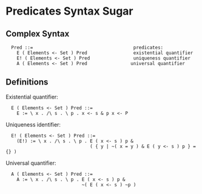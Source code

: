 Predicates Syntax Sugar
=======================

Complex Syntax
--------------

```
  Pred ::=                                     predicates:
    E ( Elements <- Set ) Pred                 existential quantifier
    E! ( Elements <- Set ) Pred                uniqueness quantifier
    A ( Elements <- Set ) Pred                universal quantifier
```

Definitions
-----------

Existential quantifier:

```
  E ( Elements <- Set ) Pred ::=
    E := \ x . /\ s . \ p . x <- s & p x <- P
```

Uniqueness identifier:

```
  E! ( Elements <- Set ) Pred ::=
    (E!) := \ x . /\ s . \ p . E ( x <- s ) p &
                               ( { y | ~( x = y ) & E ( y <- s ) p } = {} )
```

Universal quantifier:

```
  A ( Elements <- Set ) Pred ::=
    A := \ x . /\ s . \ p . E ( x <- s ) p &
                            ~( E ( x <- s ) ~p )
```
